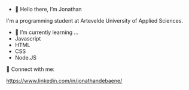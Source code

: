 - 👋 Hello there, I’m Jonathan

I'm a programming student at Artevelde University of Applied Sciences.

- 🌱 I’m currently learning ...
- Javascript
- HTML
- CSS
- Node.JS 

🤝 Connect with me:

https://www.linkedin.com/in/jonathandebaene/
